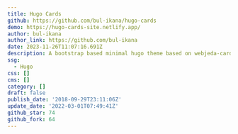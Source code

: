 ```yaml
---
title: Hugo Cards
github: https://github.com/bul-ikana/hugo-cards
demo: https://hugo-cards-site.netlify.app/
author: bul-ikana
author_link: https://github.com/bul-ikana
date: 2023-11-26T11:07:16.691Z
description: A bootstrap based minimal hugo theme based on webjeda-cards
ssg:
  - Hugo
css: []
cms: []
category: []
draft: false
publish_date: '2018-09-29T23:11:06Z'
update_date: '2022-03-01T07:49:41Z'
github_star: 74
github_fork: 64
---
```

